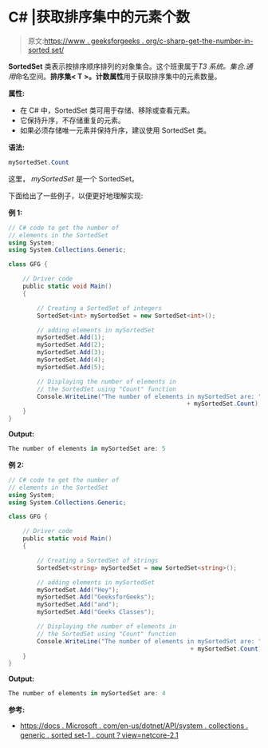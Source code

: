 # C# |获取排序集中的元素个数

> 原文:[https://www . geeksforgeeks . org/c-sharp-get-the-number-in-sorted set/](https://www.geeksforgeeks.org/c-sharp-get-the-number-of-elements-in-the-sortedset/)

**SortedSet** 类表示按排序顺序排列的对象集合。这个班隶属于*T3 系统。集合.通用*命名空间。**排序集< T >。计数属性**用于获取排序集中的元素数量。

**属性:**

*   在 C# 中，SortedSet 类可用于存储、移除或查看元素。
*   它保持升序，不存储重复的元素。
*   如果必须存储唯一元素并保持升序，建议使用 SortedSet 类。

**语法:**

```cs
mySortedSet.Count

```

这里， *mySortedSet* 是一个 SortedSet。

下面给出了一些例子，以便更好地理解实现:

**例 1:**

```cs
// C# code to get the number of
// elements in the SortedSet
using System;
using System.Collections.Generic;

class GFG {

    // Driver code
    public static void Main()
    {

        // Creating a SortedSet of integers
        SortedSet<int> mySortedSet = new SortedSet<int>();

        // adding elements in mySortedSet
        mySortedSet.Add(1);
        mySortedSet.Add(2);
        mySortedSet.Add(3);
        mySortedSet.Add(4);
        mySortedSet.Add(5);

        // Displaying the number of elements in
        // the SortedSet using "Count" function
        Console.WriteLine("The number of elements in mySortedSet are: " 
                                                  + mySortedSet.Count);
    }
}
```

**Output:**

```cs
The number of elements in mySortedSet are: 5

```

**例 2:**

```cs
// C# code to get the number of
// elements in the SortedSet
using System;
using System.Collections.Generic;

class GFG {

    // Driver code
    public static void Main()
    {

        // Creating a SortedSet of strings
        SortedSet<string> mySortedSet = new SortedSet<string>();

        // adding elements in mySortedSet
        mySortedSet.Add("Hey");
        mySortedSet.Add("GeeksforGeeks");
        mySortedSet.Add("and");
        mySortedSet.Add("Geeks Classes");

        // Displaying the number of elements in
        // the SortedSet using "Count" function
        Console.WriteLine("The number of elements in mySortedSet are: " 
                                                   + mySortedSet.Count);
    }
}
```

**Output:**

```cs
The number of elements in mySortedSet are: 4

```

**参考:**

*   [https://docs . Microsoft . com/en-us/dotnet/API/system . collections . generic . sorted set-1 . count？view=netcore-2.1](https://docs.microsoft.com/en-us/dotnet/api/system.collections.generic.sortedset-1.count?view=netcore-2.1)